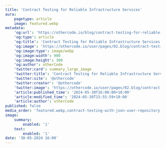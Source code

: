 ```yaml
---
title: 'Contract Testing for Reliable Infrastructure Services'
aura:
    pagetype: article
    image: featured.webp
metadata:
    'og:url': 'https://othercode.io/blog/contract-testing-for-reliable-infrastructure-services'
    'og:type': article
    'og:title': 'Contract Testing for Reliable Infrastructure Services | otherCode'
    'og:image': 'https://othercode.io/user/pages/02.blog/contract-testing-for-reliable-infrastructure-services/featured.webp'
    'og:image:type': image/webp
    'og:image:width': 900
    'og:image:height': 300
    'og:author': otherCode
    'twitter:card': summary_large_image
    'twitter:title': 'Contract Testing for Reliable Infrastructure Services | otherCode'
    'twitter:site': '@othercode'
    'twitter:creator': '@othercode'
    'twitter:image': 'https://othercode.io/user/pages/02.blog/contract-testing-for-reliable-infrastructure-services/featured.webp'
    'article:published_time': '2024-05-30T16:00:00+10:00'
    'article:modified_time': '2024-05-30T15:55:59+10:00'
    'article:author': otherCode
published: false
media_order: 'featured.webp,contract-testing-with-json-user-repository.webp,contract-testing-doctrine-user-repository.webp'
image:
    summary:
        enabled: '1'
    text:
        enabled: '1'
date: '30-05-2024 16:00'
---
```


